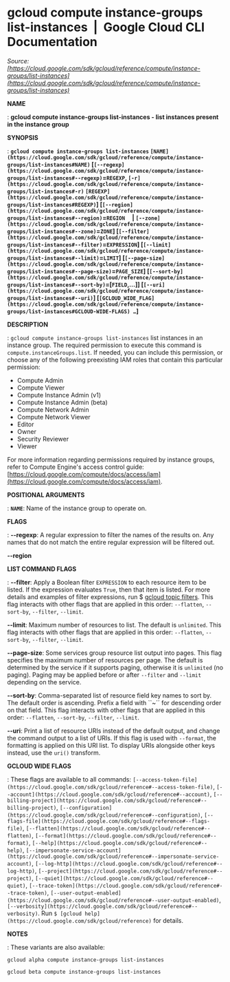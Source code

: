 # gcloud compute instance-groups list-instances  |  Google Cloud CLI Documentation

*Source: [https://cloud.google.com/sdk/gcloud/reference/compute/instance-groups/list-instances](https://cloud.google.com/sdk/gcloud/reference/compute/instance-groups/list-instances)*

**NAME**

: **gcloud compute instance-groups list-instances - list instances present in the instance group**

**SYNOPSIS**

: **`gcloud compute instance-groups list-instances` `[NAME](https://cloud.google.com/sdk/gcloud/reference/compute/instance-groups/list-instances#NAME)` [`[--regexp](https://cloud.google.com/sdk/gcloud/reference/compute/instance-groups/list-instances#--regexp)`=`REGEXP`, `[-r](https://cloud.google.com/sdk/gcloud/reference/compute/instance-groups/list-instances#-r)` `[REGEXP](https://cloud.google.com/sdk/gcloud/reference/compute/instance-groups/list-instances#REGEXP)`] [`[--region](https://cloud.google.com/sdk/gcloud/reference/compute/instance-groups/list-instances#--region)`=`REGION`     | `[--zone](https://cloud.google.com/sdk/gcloud/reference/compute/instance-groups/list-instances#--zone)`=`ZONE`] [`[--filter](https://cloud.google.com/sdk/gcloud/reference/compute/instance-groups/list-instances#--filter)`=`EXPRESSION`] [`[--limit](https://cloud.google.com/sdk/gcloud/reference/compute/instance-groups/list-instances#--limit)`=`LIMIT`] [`[--page-size](https://cloud.google.com/sdk/gcloud/reference/compute/instance-groups/list-instances#--page-size)`=`PAGE_SIZE`] [`[--sort-by](https://cloud.google.com/sdk/gcloud/reference/compute/instance-groups/list-instances#--sort-by)`=[`FIELD`,…]] [`[--uri](https://cloud.google.com/sdk/gcloud/reference/compute/instance-groups/list-instances#--uri)`] [`[GCLOUD_WIDE_FLAG](https://cloud.google.com/sdk/gcloud/reference/compute/instance-groups/list-instances#GCLOUD-WIDE-FLAGS) …`]**

**DESCRIPTION**

: `gcloud compute instance-groups list-instances` list instances in an
instance group.
The required permission to execute this command is
`compute.instanceGroups.list`. If needed, you can include this
permission, or choose any of the following preexisting IAM roles that contain
this particular permission:

- Compute Admin
- Compute Viewer
- Compute Instance Admin (v1)
- Compute Instance Admin (beta)
- Compute Network Admin
- Compute Network Viewer
- Editor
- Owner
- Security Reviewer
- Viewer

For more information regarding permissions required by instance groups, refer to
Compute Engine's access control guide: [https://cloud.google.com/compute/docs/access/iam](https://cloud.google.com/compute/docs/access/iam).

**POSITIONAL ARGUMENTS**

: **`NAME`**:
Name of the instance group to operate on.

**FLAGS**

: **--regexp**:
A regular expression to filter the names of the results on. Any names that do
not match the entire regular expression will be filtered out.

**--region**

**LIST COMMAND FLAGS**

: **--filter**:
Apply a Boolean filter `EXPRESSION` to each resource item
to be listed. If the expression evaluates `True`, then that item is
listed. For more details and examples of filter expressions, run $ [gcloud topic filters](https://cloud.google.com/sdk/gcloud/reference/topic/filters). This flag
interacts with other flags that are applied in this order:
`--flatten`, `--sort-by`, `--filter`,
`--limit`.

**--limit**:
Maximum number of resources to list. The default is `unlimited`. This
flag interacts with other flags that are applied in this order:
`--flatten`, `--sort-by`, `--filter`,
`--limit`.

**--page-size**:
Some services group resource list output into pages. This flag specifies the
maximum number of resources per page. The default is determined by the service
if it supports paging, otherwise it is `unlimited` (no paging).
Paging may be applied before or after `--filter` and
`--limit` depending on the service.

**--sort-by**:
Comma-separated list of resource field key names to sort by. The default order
is ascending. Prefix a field with ``~´´ for descending order on that
field. This flag interacts with other flags that are applied in this order:
`--flatten`, `--sort-by`, `--filter`,
`--limit`.

**--uri**:
Print a list of resource URIs instead of the default output, and change the
command output to a list of URIs. If this flag is used with
`--format`, the formatting is applied on this URI list. To display
URIs alongside other keys instead, use the `uri()` transform.

**GCLOUD WIDE FLAGS**

: These flags are available to all commands: `[--access-token-file](https://cloud.google.com/sdk/gcloud/reference#--access-token-file)`,
`[--account](https://cloud.google.com/sdk/gcloud/reference#--account)`, `[--billing-project](https://cloud.google.com/sdk/gcloud/reference#--billing-project)`,
`[--configuration](https://cloud.google.com/sdk/gcloud/reference#--configuration)`,
`[--flags-file](https://cloud.google.com/sdk/gcloud/reference#--flags-file)`,
`[--flatten](https://cloud.google.com/sdk/gcloud/reference#--flatten)`, `[--format](https://cloud.google.com/sdk/gcloud/reference#--format)`, `[--help](https://cloud.google.com/sdk/gcloud/reference#--help)`, `[--impersonate-service-account](https://cloud.google.com/sdk/gcloud/reference#--impersonate-service-account)`,
`[--log-http](https://cloud.google.com/sdk/gcloud/reference#--log-http)`,
`[--project](https://cloud.google.com/sdk/gcloud/reference#--project)`, `[--quiet](https://cloud.google.com/sdk/gcloud/reference#--quiet)`, `[--trace-token](https://cloud.google.com/sdk/gcloud/reference#--trace-token)`, `[--user-output-enabled](https://cloud.google.com/sdk/gcloud/reference#--user-output-enabled)`,
`[--verbosity](https://cloud.google.com/sdk/gcloud/reference#--verbosity)`.
Run `$ [gcloud help](https://cloud.google.com/sdk/gcloud/reference)` for details.

**NOTES**

: These variants are also available:

```
gcloud alpha compute instance-groups list-instances
```

```
gcloud beta compute instance-groups list-instances
```
